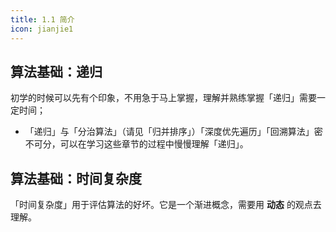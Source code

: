 ```yaml
---
title: 1.1 简介
icon: jianjie1
---
```


## 算法基础：递归

初学的时候可以先有个印象，不用急于马上掌握，理解并熟练掌握「递归」需要一定时间；
+ 「递归」与「分治算法」（请见「归并排序」）「深度优先遍历」「回溯算法」密不可分，可以在学习这些章节的过程中慢慢理解「递归」。

## 算法基础：时间复杂度

「时间复杂度」用于评估算法的好坏。它是一个渐进概念，需要用 **动态** 的观点去理解。